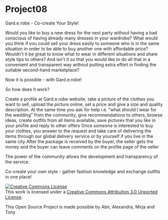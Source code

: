 Project08
=========

Gard.e.robe - Co-create Your Style!

Would you like to buy a new dress for the next party without having a bad conscious of having already many dresses in your wardrobe?
What would you think if you could sell your dress easily to someone who is in the same situation in order to be able to buy another one with affordable price?
Wouldn't it be great to know what to wear in different situations and share style tips to others?
And isn't it so that you would like to do all that in a convenient and transparent way without putting extra effort in finding the suitable second-hand marketplace?

Now it is possible - with Gard.e.robe! 

So how does it work?

Create a profile at Gard.e.robe website, take a picture of the clothes you want to sell, upload the picture online, set a price and give a size and quality description.
At the same time you ask for help i.e. "what should I wear for the wedding" from the community, give recommendations to others, browse ideas, create outfits from all items available, save pictures that you like in your profile and reply to other offers
Once someone is interested to buy your clothes, you answer to the request and take care of delivering the items through our global delivery service or by yourself if you live in the same city
After the package is received by the buyer, the seller gets the money and the buyer can leave comments on the profile page of the seller

The power of the community allows the development and transparency of the service.

Co-create your own style - gather fashion knowledge and exchange outfits in one place!


<a rel="license" href="http://creativecommons.org/licenses/by/3.0/"><img alt="Creative Commons License" style="border-width:0" src="http://i.creativecommons.org/l/by/3.0/88x31.png" /></a><br />This work is licensed under a <a rel="license" href="http://creativecommons.org/licenses/by/3.0/">Creative Commons Attribution 3.0 Unported License</a>.

This Open Source Project is made possible by Abir, Alexandra, Mirja and Tony
